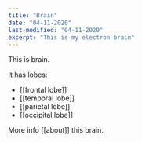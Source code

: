 ```yaml
---
title: "Brain"
date: "04-11-2020"
last-modified: "04-11-2020"
excerpt: "This is my electron brain"
---
```


This is brain.

It has lobes:

- [[frontal lobe]]
- [[temporal lobe]]
- [[parietal lobe]]
- [[occipital lobe]]

More info [[about]] this brain.
